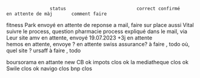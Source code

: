                     status                          correct confirmé        en attente de màj       comment faire

fitness Park        envoyé                                                  en attente de reponse a mail, faire sur place aussi 
Vital               suivre le process, question pharmacie                                           process expliqué dans le mail, via Leur site
amv                 en attente, envoyé 19.07.2023   +3j                     en attente                                 
hemos               en attente, envoye ?                                    en attente
swiss assurance?    à faire , todo                                          où, quel site ? 
ursaff              à faire , todo 

boursorama              en attante new CB           ok
impots                  clos                        ok
la mediatheque          clos                        ok
Swile                   clos                        ok
navigo                  clos
bnp                     clos 